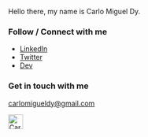 Hello there, my name is Carlo Miguel Dy.

### Follow / Connect with me
- [LinkedIn](https://www.linkedin.com/in/carlo-miguel-dy-168797181/)
- [Twitter](https://twitter.com/CarloMiguelDy)
- [Dev](https://dev.to/carlomigueldy)

### Get in touch with me
[carlomigueldy@gmail.com](mailto:carlomigueldy@gmail.com)

<a href="https://dev.to/carlomigueldy">
  <img src="https://d2fltix0v2e0sb.cloudfront.net/dev-badge.svg" alt="Carlo Miguel Dy's DEV Community Profile" height="30" width="30">
</a>

